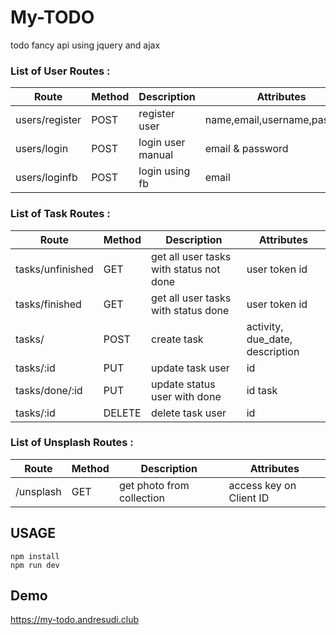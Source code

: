 # My-TODO

todo fancy api using jquery and ajax

### List of User Routes :

| Route          | Method | Description       | Attributes                   |
| -------------- | ------ | ----------------- | ---------------------------- |
| users/register | POST   | register user     | name,email,username,password |
| users/login    | POST   | login user manual | email & password             |
| users/loginfb  | POST   | login using fb    | email                        |

### List of Task Routes :

| Route            | Method | Description                             | Attributes                      |
| ---------------- | ------ | --------------------------------------- | ------------------------------- |
| tasks/unfinished | GET    | get all user tasks with status not done | user token id                   |
| tasks/finished   | GET    | get all user tasks with status done     | user token id                   |
| tasks/           | POST   | create task                             | activity, due_date, description |
| tasks/:id        | PUT    | update task user                        | id                              |
| tasks/done/:id   | PUT    | update status user with done            | id task                         |
| tasks/:id        | DELETE | delete task user                        | id                              |

### List of Unsplash Routes :

| Route     | Method | Description               | Attributes              |
| --------- | ------ | ------------------------- | ----------------------- |
| /unsplash | GET    | get photo from collection | access key on Client ID |

## USAGE

```
npm install
npm run dev
```
## Demo

https://my-todo.andresudi.club